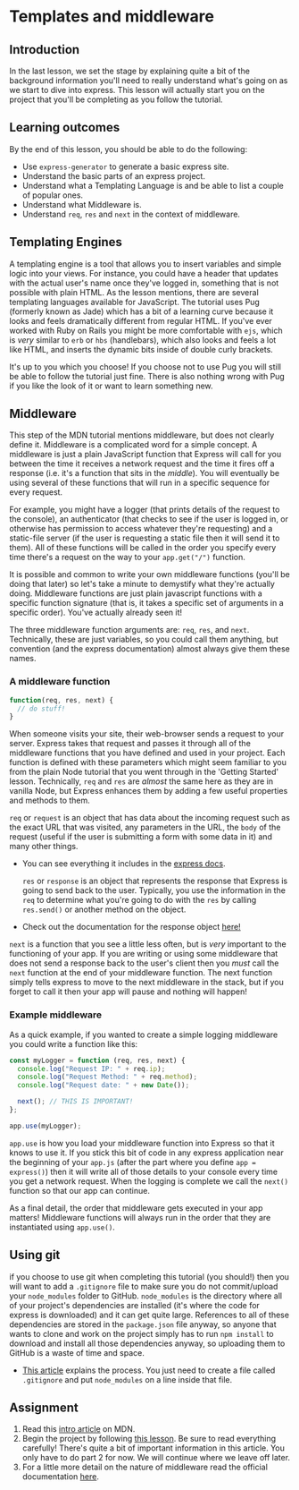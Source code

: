 # Templates and middleware

## Introduction

In the last lesson, we set the stage by explaining quite a bit of the background information you'll need to really understand what's going on as we start to dive into express. This lesson will actually start you on the project that you'll be completing as you follow the tutorial.

## Learning outcomes

By the end of this lesson, you should be able to do the following:

* Use `express-generator` to generate a basic express site.
* Understand the basic parts of an express project.
* Understand what a Templating Language is and be able to list a couple of popular ones.
* Understand what Middleware is.
* Understand `req`, `res` and `next` in the context of middleware.

## Templating Engines

A templating engine is a tool that allows you to insert variables and simple logic into your views. For instance, you could have a header that updates with the actual user's name once they've logged in, something that is not possible with plain HTML. As the lesson mentions, there are several templating languages available for JavaScript. The tutorial uses Pug \(formerly known as Jade\) which has a bit of a learning curve because it looks and feels dramatically different from regular HTML. If you've ever worked with Ruby on Rails you might be more comfortable with `ejs`, which is _very_ similar to `erb` or `hbs` \(handlebars\), which also looks and feels a lot like HTML, and inserts the dynamic bits inside of double curly brackets.

It's up to you which you choose! If you choose not to use Pug you will still be able to follow the tutorial just fine. There is also nothing wrong with Pug if you like the look of it or want to learn something new.

## Middleware

This step of the MDN tutorial mentions middleware, but does not clearly define it. Middleware is a complicated word for a simple concept. A middleware is just a plain JavaScript function that Express will call for you between the time it receives a network request and the time it fires off a response \(i.e. it's a function that sits in the _middle_\). You will eventually be using several of these functions that will run in a specific sequence for every request.

For example, you might have a logger \(that prints details of the request to the console\), an authenticator \(that checks to see if the user is logged in, or otherwise has permission to access whatever they're requesting\) and a static-file server \(if the user is requesting a static file then it will send it to them\). All of these functions will be called in the order you specify every time there's a request on the way to your `app.get("/")` function.

It is possible and common to write your own middleware functions \(you'll be doing that later\) so let's take a minute to demystify what they're actually doing. Middleware functions are just plain javascript functions with a specific function signature \(that is, it takes a specific set of arguments in a specific order\). You've actually already seen it!

The three middleware function arguments are: `req`, `res`, and `next`. Technically, these are just variables, so you could call them anything, but convention \(and the express documentation\) almost always give them these names.

### **A middleware function**

```javascript
function(req, res, next) {
  // do stuff!
}
```

When someone visits your site, their web-browser sends a request to your server. Express takes that request and passes it through all of the middleware functions that you have defined and used in your project. Each function is defined with these parameters which might seem familiar to you from the plain Node tutorial that you went through in the 'Getting Started' lesson. Technically, `req` and `res` are _almost_ the same here as they are in vanilla Node, but Express enhances them by adding a few useful properties and methods to them.

`req` or `request` is an object that has data about the incoming request such as the exact URL that was visited, any parameters in the URL, the `body` of the request \(useful if the user is submitting a form with some data in it\) and many other things.

* You can see everything it includes in the [express docs](https://expressjs.com/en/4x/api.html#req).

  `res` or `response` is an object that represents the response that Express is going to send back to the user. Typically, you use the information in the `req` to determine what you're going to do with the `res` by calling `res.send()` or another method on the object.

* Check out the documentation for the response object [here!](https://expressjs.com/en/4x/api.html#res)

`next` is a function that you see a little less often, but is _very_ important to the functioning of your app. If you are writing or using some middleware that does not send a response back to the user's client then you _must_ call the `next` function at the end of your middleware function. The next function simply tells express to move to the next middleware in the stack, but if you forget to call it then your app will pause and nothing will happen!

### **Example middleware**

As a quick example, if you wanted to create a simple logging middleware you could write a function like this:

```javascript
const myLogger = function (req, res, next) {
  console.log("Request IP: " + req.ip);
  console.log("Request Method: " + req.method);
  console.log("Request date: " + new Date());

  next(); // THIS IS IMPORTANT!
};

app.use(myLogger);
```

`app.use` is how you load your middleware function into Express so that it knows to use it. If you stick this bit of code in any express application near the beginning of your `app.js` \(after the part where you define `app = express()`\) then it will write all of those details to your console every time you get a network request. When the logging is complete we call the `next()` function so that our app can continue.

As a final detail, the order that middleware gets executed in your app matters! Middleware functions will always run in the order that they are instantiated using `app.use()`.

## Using git

if you choose to use git when completing this tutorial \(you should!\) then you will want to add a `.gitignore` file to make sure you do not commit/upload your `node_modules` folder to GitHub. `node_modules` is the directory where all of your project's dependencies are installed \(it's where the code for express is downloaded\) and it can get quite large. References to all of these dependencies are stored in the `package.json` file anyway, so anyone that wants to clone and work on the project simply has to run `npm install` to download and install all those dependencies anyway, so uploading them to GitHub is a waste of time and space.

* [This article](https://www.atlassian.com/git/tutorials/saving-changes/gitignore) explains the process. You just need to create a file called `.gitignore` and put `node_modules` on a line inside that file.

## Assignment

1. Read this [intro article](https://developer.mozilla.org/en-US/docs/Learn/Server-side/Express_Nodejs/Tutorial_local_library_website) on MDN.
2. Begin the project by following [this lesson](https://developer.mozilla.org/en-US/docs/Learn/Server-side/Express_Nodejs/skeleton_website). Be sure to read everything carefully! There's quite a bit of important information in this article. You only have to do part 2 for now. We will continue where we leave off later.
3. For a little more detail on the nature of middleware read the official documentation [here](http://expressjs.com/en/guide/using-middleware.html).

